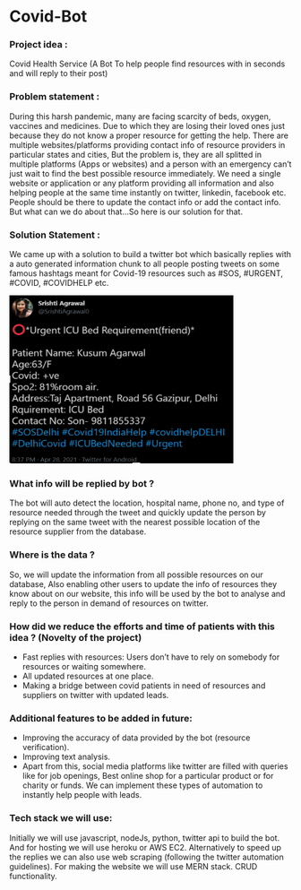 # Covid-Bot

### Project idea :
Covid Health Service (A Bot To help people find resources with in seconds and will reply to their post)
### Problem statement :
During this harsh pandemic, many are facing scarcity of beds, oxygen, vaccines and medicines. Due to which they are losing their loved ones just because they do not know a proper resource for getting the help. There are multiple websites/platforms providing contact info of resource providers in particular states and cities, But the problem is, they are all splitted in multiple platforms (Apps or websites) and a person with an emergency can’t just wait to find the best possible resource immediately. We need a single website or application or any platform providing all information and also helping people at the same time instantly on twitter, linkedin, facebook etc. People should be there to update the contact info or add the contact info. But what can we do about that...So here is our solution for that.
### Solution Statement :
We came up with a solution to build a twitter bot which basically replies with a auto generated information chunk to all people posting tweets on some famous hashtags meant for Covid-19 resources such as #SOS, #URGENT, #COVID, #COVIDHELP etc.

<img src="Screenshot 2021-05-01 095343.png" alt="#help" width="400" height="300">

### What info will be replied by bot ?
The bot will auto detect the location, hospital name, phone no, and type of resource needed through the tweet and quickly update the person by replying on the same tweet with the nearest possible location of the resource supplier from the database.
### Where is the data ?
So, we will update the information from all possible resources on our database, Also enabling other users to update the info of resources they know about on our website, this info will be used by the bot to analyse and reply to the person in demand of resources on twitter.
### How did we reduce the efforts and time of patients with this idea ? (Novelty of the project)
- Fast replies with resources: Users don’t have to rely on somebody for resources or waiting somewhere.
- All updated resources at one place.
- Making a bridge between covid patients in need of resources and suppliers on twitter with updated leads.
### Additional features to be added in future:
- Improving the accuracy of data provided by the bot (resource verification).
- Improving text analysis.
- Apart from this, social media platforms like twitter are filled with queries like for job openings, Best online shop for a particular product or for charity or funds.
We can implement these types of automation to instantly help people with leads.
### Tech stack we will use:
Initially we will use javascript, nodeJs, python, twitter api to build the bot.
And for hosting we will use heroku or AWS EC2.
Alternatively to speed up the replies we can also use web scraping (following the twitter automation guidelines).
For making the website we will use MERN stack.
CRUD functionality.
